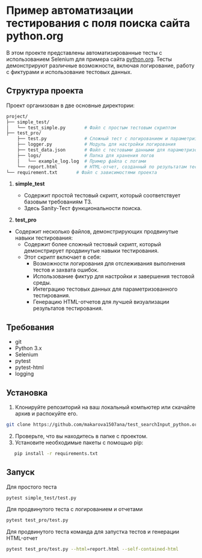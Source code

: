 # Пример автоматизации тестирования с поля поиска сайта python.org

В этом проекте представлены автоматизированные тесты с использованием Selenium для примера сайта [python.org](https://www.python.org/). Тесты демонстрируют различные возможности, включая логирование, работу с фиктурами и использование тестовых данных.

## Структура проекта

Проект организован в две основные директории:
```bash
project/
├── simple_test/
│   └── test_simple.py       # Файл с простым тестовым скриптом
├── test_pro/
    ├── test.py              # Сложный тест с логированием и параметризованным тестированием
    ├── logger.py            # Модуль для настройки логирования
    ├── test_data.json       # Файл с тестовыми данными для параметризованного тестирования
    ├── logs/                # Папка для хранения логов
    │   └── example_log.log  # Пример файла с логами
    └── report.html          # HTML-отчет, созданный по результатам тестирования
└── requirement.txt       # Файл с зависимостями проекта
```

1. **simple_test**
   - Содержит простой тестовый скрипт, который соответствует базовым требованиям ТЗ.
   - Здесь Sanity-Тест функциональности поиска.

2. **test_pro**
 - Содержит несколько файлов, демонстрирующих продвинутые навыки тестирования:
   - Содержит более сложный тестовый скрипт, который демонстрирует продвинутые навыки тестирования.
   - Этот скрипт включает в себя:
     - Возможности логирования для отслеживания выполнения тестов и захвата ошибок.
     - Использование фиктур для настройки и завершения тестовой среды.
     - Интеграцию тестовых данных для параметризованного тестирования.
     - Генерацию HTML-отчетов для лучшей визуализации результатов тестирования.

## Требования
- git
- Python 3.x
- Selenium
- pytest
- pytest-html 
- logging 

## Установка

1. Клонируйте репозиторий на ваш локальный компьютер или скачайте архив и распокуйте его.
```bash
git clone https://github.com/makarova1507ana/test_searchInput_python.org.git
```
2. Проверьте, что вы находитесь в папке с проектом.
3. Установите необходимые пакеты с помощью pip:
```bash
   pip install -r requirements.txt
```


## Запуск
Для простого теста
```bash
pytest simple_test/test.py 
```
Для продвинутого теста с логированием и отчетами
```bash
pytest test_pro/test.py
```
 Для продвинутого теста команда для запустка тестов и генерации HTML-отчет
```bash
pytest test_pro/test.py --html=report.html --self-contained-html 
  ```
